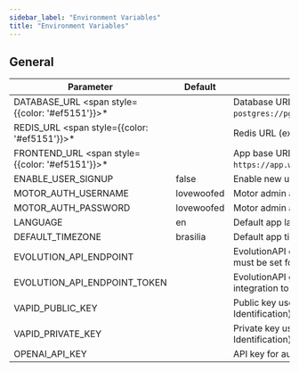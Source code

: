 ```yaml
---
sidebar_label: "Environment Variables"
title: "Environment Variables"
---
```


## General

| Parameter | Default | Description |
| ------ | ------ | ------ |
| DATABASE_URL <span style={{color: '#ef5151'}}>\*</span> |  | Database URL (ex: `postgres://pg_username:pg_password@pg_host:pg_port/db_name`) |
| REDIS_URL <span style={{color: '#ef5151'}}>\*</span> |  | Redis URL (ex: `redis://:redis_password@redis_host:6379/0`|
| FRONTEND_URL <span style={{color: '#ef5151'}}>\*</span> |  | App base URL. Should be publicly accessible URL (ex: `https://app.woofedcrm.com`) |
| ENABLE_USER_SIGNUP | false | Enable new user sign ups. |
| MOTOR_AUTH_USERNAME | lovewoofed | Motor admin access user |
| MOTOR_AUTH_PASSWORD | lovewoofed | Motor admin access password |
| LANGUAGE  | en | Default app language, availables: `pt-BR, es, en` |
| DEFAULT_TIMEZONE  | brasilia | Default app timezone |
| EVOLUTION_API_ENDPOINT  |  | EvolutionAPI endpoint (ex: `https://evolution-api.com/`). Obs: must be set for WhatsApp integration to function correctly. |
| EVOLUTION_API_ENDPOINT_TOKEN  |  | EvolutionAPI global key. Obs: must be set for WhatsApp integration to function correctly. |
| VAPID_PUBLIC_KEY  |  | Public key used for VAPID (Voluntary Application Server Identification) authentication in web push notifications |
| VAPID_PRIVATE_KEY  |  | Private key used for VAPID (Voluntary Application Server Identification) authentication in web push notifications |
| OPENAI_API_KEY  |  | API key for authenticating OpenAI’s integrations |
